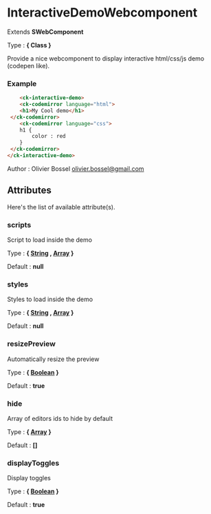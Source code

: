 # InteractiveDemoWebcomponent

Extends **SWebComponent**

<!-- @namespace: interactive-demo-webcomponent.InteractiveDemoWebcomponent -->

Type : **{ Class }**


Provide a nice webcomponent to display interactive html/css/js demo (codepen like).


### Example
```html
	<ck-interactive-demo>
	<ck-codemirror language="html">
 	<h1>My Cool demo</h1>
 </ck-codemirror>
	<ck-codemirror language="css">
 	h1 {
 		color : red
 	}
 </ck-codemirror>
</ck-interactive-demo>
```
Author : Olivier Bossel [olivier.bossel@gmail.com](mailto:olivier.bossel@gmail.com)




## Attributes

Here's the list of available attribute(s).

### scripts

Script to load inside the demo

Type : **{ [String](https://developer.mozilla.org/fr/docs/Web/JavaScript/Reference/Objets_globaux/String) , [Array](https://developer.mozilla.org/fr/docs/Web/JavaScript/Reference/Objets_globaux/Array) }**

Default : **null**


### styles

Styles to load inside the demo

Type : **{ [String](https://developer.mozilla.org/fr/docs/Web/JavaScript/Reference/Objets_globaux/String) , [Array](https://developer.mozilla.org/fr/docs/Web/JavaScript/Reference/Objets_globaux/Array) }**

Default : **null**


### resizePreview

Automatically resize the preview

Type : **{ [Boolean](https://developer.mozilla.org/fr/docs/Web/JavaScript/Reference/Objets_globaux/Boolean) }**

Default : **true**


### hide

Array of editors ids to hide by default

Type : **{ [Array](https://developer.mozilla.org/fr/docs/Web/JavaScript/Reference/Objets_globaux/Array) }**

Default : **[]**


### displayToggles

Display toggles

Type : **{ [Boolean](https://developer.mozilla.org/fr/docs/Web/JavaScript/Reference/Objets_globaux/Boolean) }**

Default : **true**